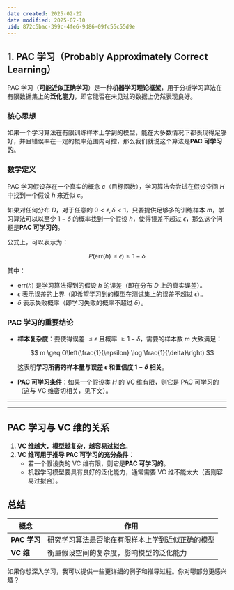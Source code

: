 ```yaml
---
date created: 2025-02-22
date modified: 2025-07-10
uid: 872c5bac-399c-4fe6-9d86-09fc55c55d9e
---
```

## **1. PAC 学习（Probably Approximately Correct Learning）**

PAC 学习（**可能近似正确学习**）是一种**机器学习理论框架**，用于分析学习算法在有限数据集上的**泛化能力**，即它能否在未见过的数据上仍然表现良好。

### **核心思想**

如果一个学习算法在有限训练样本上学到的模型，能在大多数情况下都表现得足够好，并且错误率在一定的概率范围内可控，那么我们就说这个算法是**PAC 可学习的**。

### **数学定义**

PAC 学习假设存在一个真实的概念 $c$（目标函数），学习算法会尝试在假设空间 $H$ 中找到一个假设 $h$ 来近似 $c$。

如果对任何分布 $D$，对于任意的 $0 < \epsilon, \delta < 1$，只要提供足够多的训练样本 $m$，学习算法可以以至少 $1 - \delta$ 的概率找到一个假设 $h$，使得误差不超过 $\epsilon$，那么这个问题是**PAC 可学习的**。

公式上，可以表示为：

$$
P(\text{err}(h) \leq \epsilon) \geq 1 - \delta
$$

其中：

- $\text{err}(h)$ 是学习算法得到的假设 $h$ 的误差（即在分布 $D$ 上的真实误差）。
- $\epsilon$ 表示误差的上界（即希望学习到的模型在测试集上的误差不超过 $\epsilon$）。
- $\delta$ 表示失败概率（即学习失败的概率不超过 $\delta$）。

### **PAC 学习的重要结论**

- **样本复杂度**：要使得误差 $\leq \epsilon$ 且概率 $\geq 1 - \delta$，需要的样本数 $m$ 大致满足：

  $$
  m \geq O\left(\frac{1}{\epsilon} \log \frac{1}{\delta}\right)
  $$

  这表明**学习所需的样本量与误差 $\epsilon$ 和置信度 $1 - \delta$ 相关**。

- **PAC 可学习条件**：如果一个假设类 $H$ 的 VC 维有限，则它是 PAC 可学习的（这与 VC 维密切相关，见下文）。

---

---

## **PAC 学习与 VC 维的关系**

1. **VC 维越大，模型越复杂，越容易过拟合**。
2. **VC 维可用于推导 PAC 可学习的充分条件**：
   - 若一个假设类的 VC 维有限，则它是**PAC 可学习的**。
   - 机器学习模型要具有良好的泛化能力，通常需要 VC 维不能太大（否则容易过拟合）。

## **总结**

| 概念  | 作用 |
|--------|--------------------------------------------|
| **PAC 学习** | 研究学习算法是否能在有限样本上学到近似正确的模型 |
| **VC 维** | 衡量假设空间的复杂度，影响模型的泛化能力 |

如果你想深入学习，我可以提供一些更详细的例子和推导过程。你对哪部分更感兴趣？
